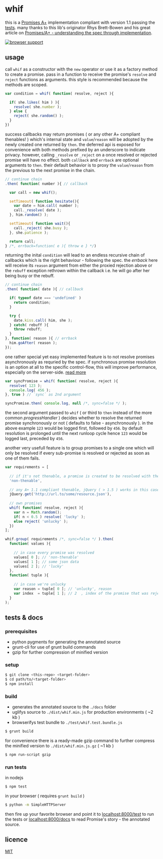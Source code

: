 
whif
====

this is a [Promises A+][3] implementation compliant with version 1.1 passing the [tests][2].
many thanks to this lib's originator Rhys Brett-Bowen and his great article on [Promises/A+ - understanding the spec through implementation][1].

[![browser support](https://ci.testling.com/espretto/whif.png)](https://ci.testling.com/espretto/whif)

[1]: http://modernjavascript.blogspot.de/2013/08/promisesa-understanding-by-doing.html
[2]: https://github.com/promises-aplus/promises-tests
[3]: http://promises-aplus.github.io/promises-spec/

usage
-----

call `whif` as a constructor with the `new` operator or use it as a factory method to create a promise. pass in a function to receive the promise's `resolve` and `reject` functions as arguments. this style is recommended because the methods are scoped.
```js
var condition = whif( function( resolve, reject ){

  if( she.likes( him ) ){
    resolve( she.number );
  } else {
    reject( she.random() );
  }
})
```
success callbacks may return promises ( or any other A+ compliant thenables! ) which's internal state and `value`/`reason` will be adopted by the newly created one returned by `then`. the deferred api is exposed for convenience with both methods prefixed by an underscore to indicate privacy. however, calling `_resolve` or `_reject` on a once resolved or rejected promise will have no effect. both `callback` and `errback` are optional arguments to `then`. their default behavior is to proxy the `value`/`reason` from the previous to the next promise in the chain.
```js
// continue chain
.then( function( number ){ // callback

  var call = new whif();

  setTimeout( function hesitate(){
    var date = him.call( number );
    call._resolve( date );
  }, him.random() );

  setTimeout( function wait(){
    call._reject( she.busy );
  }, she.patience );

  return call;
} /*, errback=function( e ){ throw e } */)
```
returning the inital `condition` will lead to an endless recursive chain of callbacks which is the right behaviour - following the spec. the _errback_ here will receive its `reason` argument from either the proxied rejection above or the `rebuff` exception rethrown within the callback i.e. he will go after her being busy or the rebuff.
```js
// continue chain
.then( function( date ){ // callback

  if( typeof date === 'undefined' )
    return condition;
  }

  try {
    date.kiss.call( him, she );
  } catch( rebuff ){
    throw rebuff;
  }
}, function( reason ){ // errback
  him.goAfter( reason );
});
```
one rather special yet easy implemented feature is to not resolve promises asynchronously as requried by the spec. if synchronous promise resolution is an option at all to the specific control-flow, this will improve performance, especially on the server-side. [read more][4]
```js
var syncPromise = whif( function( resolve, reject ){
  resolve( 123 );
  console.log( 456 );
}, true ) // `sync` as 2nd argument

syncPromise.then( console.log, null /*, sync=false */ );
```
the second argument passed to `whif` ( or third to `then` instead of the more common _progressHandler_ ) decides whether to resolve the returned promise synchronously or not ( defaults to false - asynchronously ). in the above example `123` would be logged first, followed by `456`. by default resolution is prolonged until the next runloop cycle hence `123` would be logged last, preceded by `456`.

[4]: http://thanpol.as/javascript/promises-a-performance-hits-you-should-be-aware-of

another very usefull feature is to group promises to a single one which will only be resolved if every sub-promise is resolved or rejected as soon as one of them fails.
```js
var requirements = [
  
  // if it's not thenable, a promise is created to be resolved with the value
  'non-thenable',
  
  // any A+ 1.1 compliant thenable, jQuery ( > 1.5 ) works in this case
  jQuery.get('http://url.to/some/resource.json'),
  
  // own promises
  whif( function( resolve, reject ){
    var n = Math.random();
    if( n < 0.5 ) resolve( 'lucky' );
    else reject( 'unlucky' );
  })
];

whif.group( requirements /*, sync=false */ ).then(
  function( values ){
    
    // in case every promise was resolved
    values[ 0 ]; // 'non-thenable'
    values[ 1 ]; // some json data
    values[ 2 ]; // 'lucky'
  },
  function( tuple ){
    
    // in case we're unlucky
    var reason = tuple[ 0 ]; // 'unlucky', reason
    var index  = tuple[ 1 ]; // 2  , index of the promise that was rejected
  }
);
```

tests & docs
------------

### prerequisites
- python pygments for generating the annotated source
- grunt-cli for use of grunt build commands
- gzip for further compression of minified version

### setup
```sh
$ git clone <this-repo> <target-folder>
$ cd path/to/<target-folder>
$ npm install
```

### build
- generates the annotated source to the `./docs` folder
- uglifys source to `./dist/whif.min.js` for production environments ( ~2 kb )
- browserifys test bundle to `./test/whif.test.bundle.js`
```sh
$ grunt build
```
for convenience there is a ready-made gzip command to further compress the minified version to `./dist/whif.min.js.gz` ( ~1 kb )
```sh
$ npm run-script gzip
```

### run tests
in nodejs
```sh
$ npm test
```
in your browser ( requires `grunt build` )
```sh
$ python -m SimpleHTTPServer
```
then fire up your favorite browser and point it to [localhost:8000/test](http://localhost:8000/test) to run the tests or [localhost:8000/docs](http://localhost:8000/docs/src/whif.js.html) to read Promise's story - the annotated source.

licence
-------
[MIT](http://mariusrunge.com/mit-licence.html)